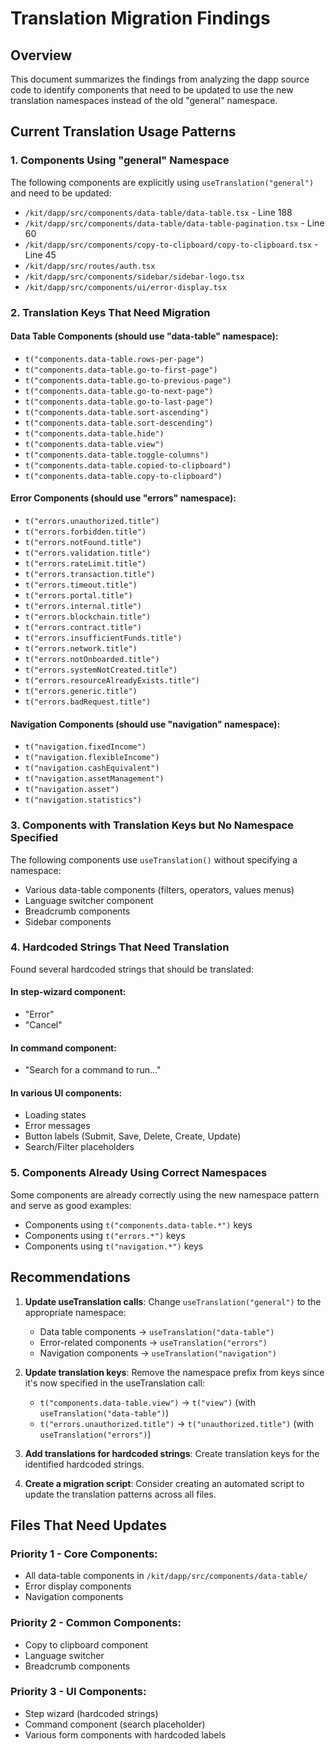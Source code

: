 # Translation Migration Findings

## Overview
This document summarizes the findings from analyzing the dapp source code to identify components that need to be updated to use the new translation namespaces instead of the old "general" namespace.

## Current Translation Usage Patterns

### 1. Components Using "general" Namespace

The following components are explicitly using `useTranslation("general")` and need to be updated:

- `/kit/dapp/src/components/data-table/data-table.tsx` - Line 188
- `/kit/dapp/src/components/data-table/data-table-pagination.tsx` - Line 60
- `/kit/dapp/src/components/copy-to-clipboard/copy-to-clipboard.tsx` - Line 45
- `/kit/dapp/src/routes/auth.tsx`
- `/kit/dapp/src/components/sidebar/sidebar-logo.tsx`
- `/kit/dapp/src/components/ui/error-display.tsx`

### 2. Translation Keys That Need Migration

#### Data Table Components (should use "data-table" namespace):
- `t("components.data-table.rows-per-page")`
- `t("components.data-table.go-to-first-page")`
- `t("components.data-table.go-to-previous-page")`
- `t("components.data-table.go-to-next-page")`
- `t("components.data-table.go-to-last-page")`
- `t("components.data-table.sort-ascending")`
- `t("components.data-table.sort-descending")`
- `t("components.data-table.hide")`
- `t("components.data-table.view")`
- `t("components.data-table.toggle-columns")`
- `t("components.data-table.copied-to-clipboard")`
- `t("components.data-table.copy-to-clipboard")`

#### Error Components (should use "errors" namespace):
- `t("errors.unauthorized.title")`
- `t("errors.forbidden.title")`
- `t("errors.notFound.title")`
- `t("errors.validation.title")`
- `t("errors.rateLimit.title")`
- `t("errors.transaction.title")`
- `t("errors.timeout.title")`
- `t("errors.portal.title")`
- `t("errors.internal.title")`
- `t("errors.blockchain.title")`
- `t("errors.contract.title")`
- `t("errors.insufficientFunds.title")`
- `t("errors.network.title")`
- `t("errors.notOnboarded.title")`
- `t("errors.systemNotCreated.title")`
- `t("errors.resourceAlreadyExists.title")`
- `t("errors.generic.title")`
- `t("errors.badRequest.title")`

#### Navigation Components (should use "navigation" namespace):
- `t("navigation.fixedIncome")`
- `t("navigation.flexibleIncome")`
- `t("navigation.cashEquivalent")`
- `t("navigation.assetManagement")`
- `t("navigation.asset")`
- `t("navigation.statistics")`

### 3. Components with Translation Keys but No Namespace Specified

The following components use `useTranslation()` without specifying a namespace:
- Various data-table components (filters, operators, values menus)
- Language switcher component
- Breadcrumb components
- Sidebar components

### 4. Hardcoded Strings That Need Translation

Found several hardcoded strings that should be translated:

#### In step-wizard component:
- "Error"
- "Cancel"

#### In command component:
- "Search for a command to run..."

#### In various UI components:
- Loading states
- Error messages
- Button labels (Submit, Save, Delete, Create, Update)
- Search/Filter placeholders

### 5. Components Already Using Correct Namespaces

Some components are already correctly using the new namespace pattern and serve as good examples:
- Components using `t("components.data-table.*")` keys
- Components using `t("errors.*")` keys
- Components using `t("navigation.*")` keys

## Recommendations

1. **Update useTranslation calls**: Change `useTranslation("general")` to the appropriate namespace:
   - Data table components → `useTranslation("data-table")`
   - Error-related components → `useTranslation("errors")`
   - Navigation components → `useTranslation("navigation")`

2. **Update translation keys**: Remove the namespace prefix from keys since it's now specified in the useTranslation call:
   - `t("components.data-table.view")` → `t("view")` (with `useTranslation("data-table")`)
   - `t("errors.unauthorized.title")` → `t("unauthorized.title")` (with `useTranslation("errors")`)

3. **Add translations for hardcoded strings**: Create translation keys for the identified hardcoded strings.

4. **Create a migration script**: Consider creating an automated script to update the translation patterns across all files.

## Files That Need Updates

### Priority 1 - Core Components:
- All data-table components in `/kit/dapp/src/components/data-table/`
- Error display components
- Navigation components

### Priority 2 - Common Components:
- Copy to clipboard component
- Language switcher
- Breadcrumb components

### Priority 3 - UI Components:
- Step wizard (hardcoded strings)
- Command component (search placeholder)
- Various form components with hardcoded labels